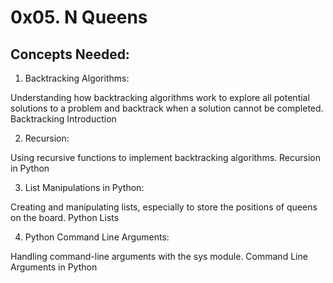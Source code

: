 # 0x05. N Queens

## Concepts Needed:

1. Backtracking Algorithms:

Understanding how backtracking algorithms work to explore all potential solutions to a problem and backtrack when a solution cannot be completed.
Backtracking Introduction

2. Recursion:

Using recursive functions to implement backtracking algorithms.
Recursion in Python

3. List Manipulations in Python:

Creating and manipulating lists, especially to store the positions of queens on the board.
Python Lists

4. Python Command Line Arguments:

Handling command-line arguments with the sys module.
Command Line Arguments in Python
